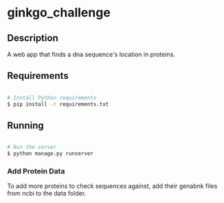 # ginkgo_challenge

## Description

A web app that finds a dna sequence's location in proteins.

## Requirements

```bash

# Install Python requirements
$ pip install -r requirements.txt
```
## Running

```bash

# Run the server
$ python manage.py runserver
```

### Add Protein Data
To add more proteins to check sequences against, add their genabnk files from ncbi to the data folder.
